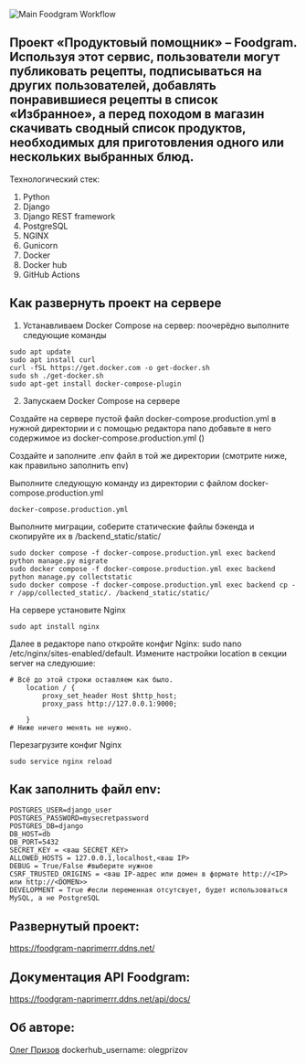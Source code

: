 ![Main Foodgram Workflow](https://github.com/OlegPrizov/foodgram-project-react/actions/workflows/main.yml/badge.svg)

## Проект «Продуктовый помощник» – Foodgram. Используя этот сервис, пользователи могут публиковать рецепты, подписываться на других пользователей, добавлять понравившиеся рецепты в список «Избранное», а перед походом в магазин скачивать сводный список продуктов, необходимых для приготовления одного или нескольких выбранных блюд.

Технологический стек:
1. Python
2. Django
3. Django REST framework
4. PostgreSQL
5. NGINX
6. Gunicorn
7. Docker
8. Docker hub
9. GitHub Actions

## Как развернуть проект на сервере 

1. Устанавливаем Docker Compose на сервер: поочерёдно выполните следующие команды 

``` 
sudo apt update 
sudo apt install curl 
curl -fSL https://get.docker.com -o get-docker.sh 
sudo sh ./get-docker.sh 
sudo apt-get install docker-compose-plugin 
``` 

2. Запускаем Docker Compose на сервере 

Cоздайте на сервере пустой файл docker-compose.production.yml в нужной директории и с помощью редактора nano добавьте в него содержимое из docker-compose.production.yml () 

Создайте и заполните .env файл в той же директории (смотрите ниже, как правильно заполнить env)

Выполните следующую команду из директории с файлом docker-compose.production.yml 

``` 
docker-compose.production.yml 
``` 

Выполните миграции, соберите статические файлы бэкенда и скопируйте их в /backend_static/static/ 

``` 
sudo docker compose -f docker-compose.production.yml exec backend python manage.py migrate 
sudo docker compose -f docker-compose.production.yml exec backend python manage.py collectstatic 
sudo docker compose -f docker-compose.production.yml exec backend cp -r /app/collected_static/. /backend_static/static/ 
``` 

На сервере установите Nginx 
```
sudo apt install nginx
``` 

Далее в редакторе nano откройте конфиг Nginx: sudo nano /etc/nginx/sites-enabled/default. Измените настройки location в секции server на следуюшие: 

``` 
# Всё до этой строки оставляем как было. 
    location / { 
        proxy_set_header Host $http_host;
        proxy_pass http://127.0.0.1:9000; 

    } 
# Ниже ничего менять не нужно. 
``` 

Перезагрузите конфиг Nginx

``` 
sudo service nginx reload 
``` 

## Как заполнить файл env:

``` 
POSTGRES_USER=django_user
POSTGRES_PASSWORD=mysecretpassword
POSTGRES_DB=django
DB_HOST=db
DB_PORT=5432
SECRET_KEY = <ваш SECRET_KEY>
ALLOWED_HOSTS = 127.0.0.1,localhost,<ваш IP>
DEBUG = True/False #выберите нужное
CSRF_TRUSTED_ORIGINS = <ваш IP-адрес или домен в формате http://<IP> или http://<DOMEN>>
DEVELOPMENT = True #если переменная отсутсвует, будет использоваться MySQL, а не PostgreSQL
``` 

## Развернутый проект:

https://foodgram-naprimerrr.ddns.net/

## Документация API Foodgram:

https://foodgram-naprimerrr.ddns.net/api/docs/

## Об авторе:

[Олег Призов](https://github.com/OlegPrizov)
dockerhub_username: olegprizov
